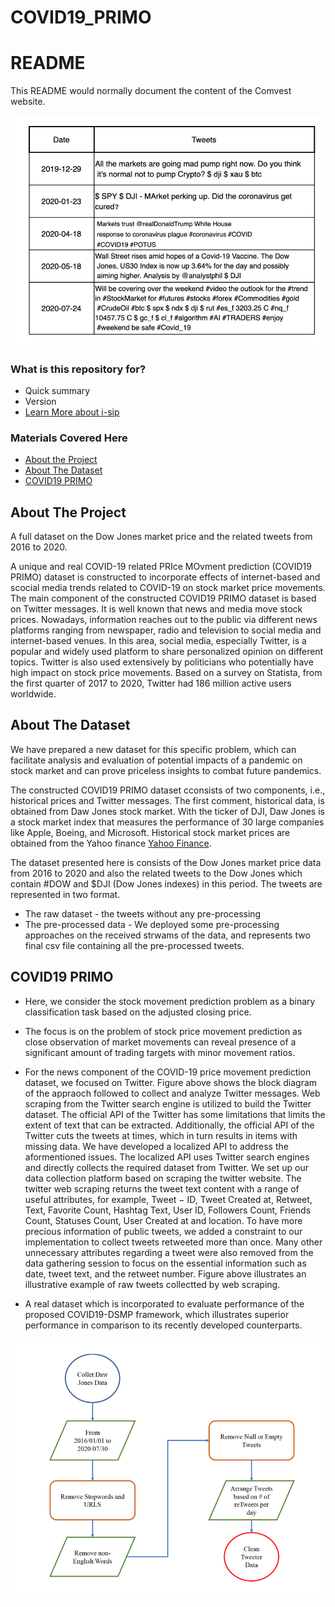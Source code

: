 # COVID19_PRIMO


# README #

This README would normally document the content of the Comvest website. 

![Alt text](./images/logo.png)


### What is this repository for? ###

* Quick summary
* Version
* [Learn More about i-sip](http://i-sip.encs.concordia.ca/)


### Materials Covered Here ###
- [About the Project](#about)
- [About The Dataset](#about-dataset)
- [COVID19 PRIMO](#COVID19-PRIMO)

## About The Project
A full dataset on the Dow Jones market price and the related tweets from 2016 to 2020. 

A unique and real COVID-19 related PRIce MOvment prediction (COVID19 PRIMO) dataset is constructed to incorporate effects of internet-based and scocial media trends related to COVID-19 on stock market price movements. The main component of the constructed COVID19 PRIMO dataset is based on Twitter messages. It is well known that news and media move stock prices. Nowadays, information reaches out to the public via different news platforms ranging from newspaper, radio and television to social media and internet-based venues. In this area, social media, especially Twitter, is a popular and widely used platform to share personalized opinion on different topics. Twitter is also used extensively by politicians who potentially have high impact on stock price movements. Based on a survey on Statista, from the first quarter of 2017 to 2020, Twitter had 186 million active users worldwide.


## About The Dataset
We have prepared a new dataset for this specific problem, which can facilitate analysis and evaluation of potential impacts of a pandemic on stock market and can prove priceless insights to combat future pandemics. 

The constructed COVID19 PRIMO dataset cconsists of two components, i.e., historical prices and Twitter messages. The first comment, historical data, is obtained from Daw Jones stock market. With the ticker of DJI, Daw Jones is a stock market index that measures the performance of 30 large companies like Apple, Boeing, and Microsoft. Historical stock market prices are obtained from the Yahoo finance [Yahoo Finance](http:https://pypi.org/project/yahoo-finance/).

The dataset presented here is consists of the Dow Jones market price data from 2016 to 2020 and also the related tweets to the Dow Jones which contain #DOW and $DJI (Dow Jones indexes) in this period. The tweets are represented in two format.
- The raw dataset - the tweets without any pre-processing
- The pre-processed data - We deployed some pre-processing approaches on the received strwams of the data, and represents two final csv file containing all the pre-processed tweets.



## COVID19 PRIMO

* Here, we consider the stock movement prediction problem as a binary classification task based on the adjusted closing price.
 
* The focus is on the problem of stock price movement prediction as close observation of market movements can reveal presence of a significant amount of trading targets with minor movement ratios.

* For the news component of the COVID-19 price movement prediction dataset, we focused on Twitter. Figure above shows the block diagram of the appraoch followed to collect and analyze Twitter messages. Web scraping from the Twitter search engine is utilized to build the Twitter dataset. The official API of the Twitter has some limitations that limits the extent of text that can be extracted. Additionally, the official API of the Twitter cuts the tweets at times, which in turn results in items with missing data. We have developed a localized API to address the aformentioned issues. The localized API uses Twitter search engines and directly collects the required dataset from Twitter. We set up our data collection platform based on scraping the twitter website. The twitter web scraping returns the tweet text content with a range of useful attributes, for example, Tweet − ID, Tweet Created at, Retweet, Text, Favorite Count, Hashtag Text, User ID, Followers Count, Friends Count, Statuses Count, User Created at and location. To have more precious information of public tweets, we added a constraint to our implementation to collect tweets retweeted more than once. Many other unnecessary attributes regarding a tweet were also removed from the data gathering session to focus on the essential information such as date, tweet text, and the retweet number. Figure above illustrates an illustrative example of raw tweets collectted by web scraping. 

* A real dataset which is incorporated to evaluate performance of the proposed COVID19-DSMP framework, which illustrates superior performance in comparison to its recently developed counterparts.
 
![Figure 2](./images/chart.png)

    
